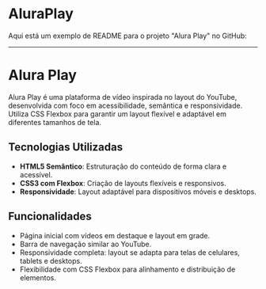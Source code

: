 # AluraPlay

Aqui está um exemplo de README para o projeto "Alura Play" no GitHub:

---

# Alura Play

Alura Play é uma plataforma de vídeo inspirada no layout do YouTube, desenvolvida com foco em acessibilidade, semântica e responsividade. Utiliza CSS Flexbox para garantir um layout flexível e adaptável em diferentes tamanhos de tela.

## Tecnologias Utilizadas

- **HTML5 Semântico**: Estruturação do conteúdo de forma clara e acessível.
- **CSS3 com Flexbox**: Criação de layouts flexíveis e responsivos.
- **Responsividade**: Layout adaptável para dispositivos móveis e desktops.

## Funcionalidades

- Página inicial com vídeos em destaque e layout em grade.
- Barra de navegação similar ao YouTube.
- Responsividade completa: layout se adapta para telas de celulares, tablets e desktops.
- Flexibilidade com CSS Flexbox para alinhamento e distribuição de elementos.
